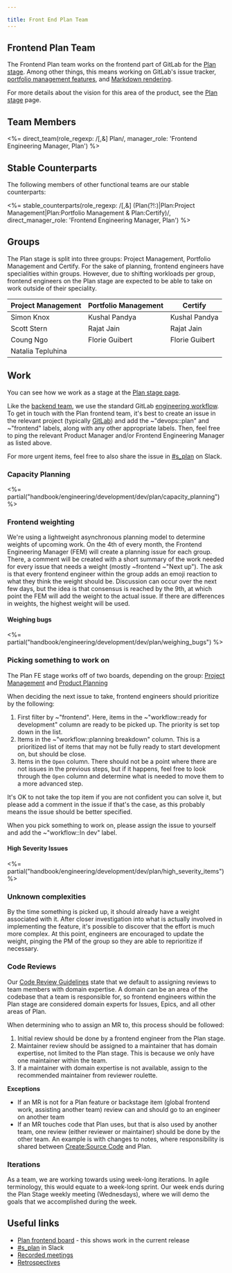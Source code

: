 ```yaml
---

title: Front End Plan Team
---
```








## Frontend Plan Team

The Frontend Plan team works on the frontend part of GitLab for the [Plan
stage]. Among other things, this means working on GitLab's issue tracker,
[portfolio management features], and [Markdown rendering].

For more details about the vision for this area of the product, see the [Plan
stage] page.

[Plan stage]: /stages-devops-lifecycle/plan/
[Markdown rendering]: https://docs.gitlab.com/ee/user/markdown.html
[portfolio management features]: /solutions/agile-delivery/

## Team Members

<%= direct_team(role_regexp: /[,&] Plan/, manager_role: 'Frontend Engineering Manager, Plan') %>

## Stable Counterparts

The following members of other functional teams are our stable counterparts:

<%= stable_counterparts(role_regexp: /[,&] (Plan(?!:)|Plan:Project Management|Plan:Portfolio Management & Plan:Certify)/, direct_manager_role: 'Frontend Engineering Manager, Plan') %>


## Groups

The Plan stage is split into three groups: Project Management, Portfolio
Management and Certify. For the sake of planning, frontend engineers
have specialities within groups. However, due to shifting workloads per group,
frontend engineers on the Plan stage are expected to be able to take on work
outside of their speciality.

| Project Management | Portfolio Management | Certify |
|--------------------|----------------------|---------------|
| Simon Knox | Kushal Pandya | Kushal Pandya |
| Scott Stern | Rajat Jain | Rajat Jain |
| Coung Ngo | Florie Guibert | Florie Guibert |
| Natalia Tepluhina | | |

## Work

You can see how we work as a stage at the [Plan stage page].

Like the [backend team], we use the standard GitLab [engineering workflow]. To
get in touch with the Plan frontend team, it's best to create an issue in the
relevant project (typically [GitLab]) and add the ~"devops::plan" and
~"frontend" labels, along with any other appropriate labels. Then, feel free to
ping the relevant Product Manager and/or Frontend Engineering Manager as listed
above.

For more urgent items, feel free to also share the issue in [#s_plan] on Slack.

[Intern]: /handbook/engineering/development/dev/fe-plan/internship
[Plan stage page]: /handbook/product/categories/#plan-stage
[backend team]: /handbook/engineering/development/dev/plan-project-management/
[engineering workflow]: /handbook/engineering/workflow/
[GitLab]: https://gitlab.com/gitlab-org/gitlab

### Capacity Planning

<%= partial("handbook/engineering/development/dev/plan/capacity_planning") %>

### Frontend weighting

We're using a lightweight asynchronous planning model to determine weights of
upcoming work. On the 4th of every month, the Frontend Engineering Manager (FEM)
will create a planning issue for each group. There, a comment will be created
with a short summary of the work needed for every issue that needs a weight
(mostly ~frontend ~"Next up"). The ask is that every frontend engineer within
the group adds an emoji reaction to what they think the weight should be.
Discussion can occur over the next few days, but the idea is that consensus is
reached by the 9th, at which point the FEM will add the weight to the actual
issue. If there are differences in weights, the highest weight will be used.

#### Weighing bugs

<%= partial("handbook/engineering/development/dev/plan/weighing_bugs") %>

### Picking something to work on

The Plan FE stage works off of two boards, depending on the group: [Project
Management] and [Product Planning]

When deciding the next issue to take, frontend engineers should prioritize by
the following:

1. First filter by ~"frontend". Here, items in the ~"workflow::ready for
development" column are ready to be picked up. The priority is set top down in
the list.
1. Items in the ~"workflow::planning breakdown" column. This is a prioritized
list of items that may not be fully ready to start development on, but should
be close.
1. Items in the `Open` column. There should not be a point where there are not
issues in the previous steps, but if it happens, feel free to look through the
`Open` column and determine what is needed to move them to a more advanced step.

It's OK to not take the top item if you are not confident you can solve it, but
please add a comment in the issue if that's the case, as this probably means
the issue should be better specified.

When you pick something to work on, please assign the issue to yourself and
add the ~"workflow::In dev" label.

[Project Management]: https://gitlab.com/groups/gitlab-org/-/boards/1285239?label_name[]=group%3A%3Aproject%20management
[Product Planning]: https://gitlab.com/groups/gitlab-org/-/boards/1569369?scope=all&utf8=%E2%9C%93&state=opened&label_name[]=devops%3A%3Aplan&label_name[]=group%3A%3Aproduct%20planning&not[milestone_title]=Backlog

#### High Severity Issues

<%= partial("handbook/engineering/development/dev/plan/high_severity_items") %>

### Unknown complexities

By the time something is picked up, it should already have a weight associated
with it. After closer investigation into what is actually involved in
implementing the feature, it's possible to discover that the effort is much more
complex. At this point, engineers are encouraged to update the weight, pinging
the PM of the group so they are able to reprioritize if necessary.

### Code Reviews

Our [Code Review Guidelines] state that we default to assigning reviews to team
members with domain expertise. A domain can be an area of the codebase that a
team is responsible for, so frontend engineers within the Plan stage are
considered domain experts for Issues, Epics, and all other areas of Plan.

When determining who to assign an MR to, this process should be followed:

1. Initial review should be done by a frontend engineer from the Plan stage.
1. Maintainer review should be assigned to a maintainer that has domain expertise,
not limited to the Plan stage. This is because we only have one maintainer
within the team.
1. If a maintainer with domain expertise is not available,
assign to the recommended maintainer from reviewer roulette.

**Exceptions**

- If an MR is not for a Plan feature or backstage item (global frontend work,
assisting another team) review can and should go to an engineer on another team
- If an MR touches code that Plan uses, but that is also used by another team,
one review (either reviewer or maintainer) should be done by the other team. An
example is with changes to notes, where responsibility is shared between
[Create:Source Code] and Plan.

[Code Review Guidelines]: https://docs.gitlab.com/ee/development/code_review.html
[Create:Source Code]: /handbook/engineering/frontend/create/

### Iterations

As a team, we are working towards using week-long iterations. In agile
terminology, this would equate to a week-long sprint. Our week ends during the
Plan Stage weekly meeting (Wednesdays), where we will demo the goals that we
accomplished during the week.

## Useful links

* [Plan frontend board] - this shows work in the current release
* [#s_plan] in Slack
* [Recorded meetings][youtube]
* [Retrospectives][retros]

[Plan frontend board]: https://gitlab.com/groups/gitlab-org/-/boards/654688
[#s_plan]: https://gitlab.slack.com/archives/s_plan
[youtube]: https://www.youtube.com/playlist?list=PLFGfElNsQthaREiE1QwWQtqUv1LYPEuuj
[retros]: https://gitlab.com/gl-retrospectives/plan/issues?scope=all&utf8=%E2%9C%93&state=all&label_name[]=retrospective

